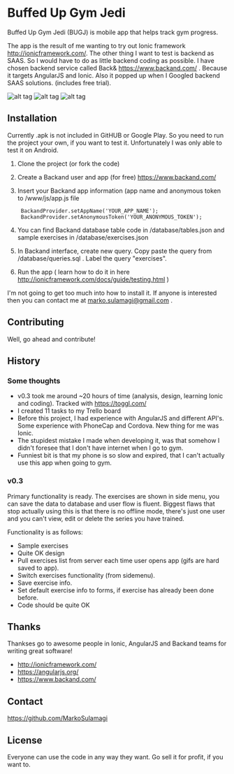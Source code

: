 # Buffed Up Gym Jedi

Buffed Up Gym Jedi (BUGJ) is mobile app that helps track gym progress. 

The app is the result of me wanting to try out Ionic framework http://ionicframework.com/. 
The other thing I want to test is backend as SAAS. So I would have to do as little backend coding as possible. 
I have chosen backend service called Back& https://www.backand.com/ . Because it targets AngularJS and Ionic. 
Also it popped up when I Googled backend SAAS solutions. (includes free trial). 

![alt tag](https://cloud.githubusercontent.com/assets/4674408/12341954/5e6d66cc-bb04-11e5-9cba-aed68d8aaf00.png)
![alt tag](https://cloud.githubusercontent.com/assets/4674408/12341955/5e8785c0-bb04-11e5-8b59-312e2958230e.png)
![alt tag](https://cloud.githubusercontent.com/assets/4674408/12341956/5e8bf2ae-bb04-11e5-86b0-655673e3b88d.png)

## Installation

Currently .apk is not included in GitHUB or Google Play. So you need to run the project your own, if you want to test it. Unfortunately I was only able to test it on Android.

1. Clone the project (or fork the code)
2. Create a Backand user and app (for free) https://www.backand.com/
3. Insert your Backand app information (app name and anonymous token to /www/js/app.js file

        BackandProvider.setAppName('YOUR_APP_NAME'); 
        BackandProvider.setAnonymousToken('YOUR_ANONYMOUS_TOKEN');       
4. You can find Backand database table code in /database/tables.json and sample exercises in /database/exercises.json
5. In Backand interface, create new query. Copy paste the query from /database/queries.sql . Label the query "exercises". 
6. Run the app ( learn how to do it in here http://ionicframework.com/docs/guide/testing.html )

I'm not going to get too much into how to install it. If anyone is interested then you can contact me at marko.sulamagi@gmail.com .

## Contributing

Well, go ahead and contribute!

## History

### Some thoughts

* v0.3 took me around ~20 hours of time (analysis, design, learning Ionic and coding). Tracked with https://toggl.com/
* I created 11 tasks to my Trello board
* Before this project, I had experience with AngularJS and different API's. Some experience with PhoneCap and Cordova. New thing for me was Ionic.
* The stupidest mistake I made when developing it, was that somehow I didn't foresee that I don't have internet when I go to gym.
* Funniest bit is that my phone is so slow and expired, that I can't actually use this app when going to gym. 

### v0.3

Primary functionality is ready. The exercises are shown in side menu, you can save the data to database and user flow is fluent.
Biggest flaws that stop actually using this is that there is no offline mode, there's just one user and you can't view, edit or delete the 
series you have trained. 

Functionality is as follows: 

- Sample exercises
- Quite OK design 
- Pull exercises list from server each time user opens app (gifs are hard saved to app).
- Switch exercises functionality (from sidemenu).
- Save exercise info.
- Set default exercise info to forms, if exercise has already been done before. 
- Code should be quite OK

## Thanks

Thankses go to awesome people in Ionic, AngularJS and Backand teams for writing great software!

* http://ionicframework.com/
* https://angularjs.org/
* https://www.backand.com/

## Contact

https://github.com/MarkoSulamagi

## License

Everyone can use the code in any way they want. Go sell it for profit, if you want to.